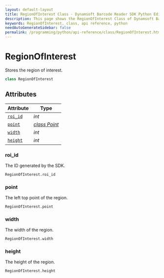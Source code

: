 ```yaml
---
layout: default-layout
title: RegionOfInterest Class - Dynamsoft Barcode Reader SDK Python Edition API Reference
description: This page shows the RegionOfInterest Class of Dynamsoft Barcode Reader SDK Python Edition.
keywords: RegionOfInterest, class, api reference, python
needAutoGenerateSidebar: false
permalink: /programming/python/api-reference/class/RegionOfInterest.html
---
```



# RegionOfInterest
Stores the region of interest.  

```python
class RegionOfInterest
```  

## Attributes
  
| Attribute | Type |
|---------- | ---- |
| [`roi_id`](#roi_id) | *int* |
| [`point`](#point) | *[class Point](Point.md)* |
| [`width`](#width) | *int* |
| [`height`](#height) | *int* |


### roi_id
The ID generated by the SDK.

```python
RegionOfInterest.roi_id
```

### point
The left top point of the region.

```python
RegionOfInterest.point
```

### width
The width of the region.

```python
RegionOfInterest.width
```

### height
The height of the region.

```python
RegionOfInterest.height
```
